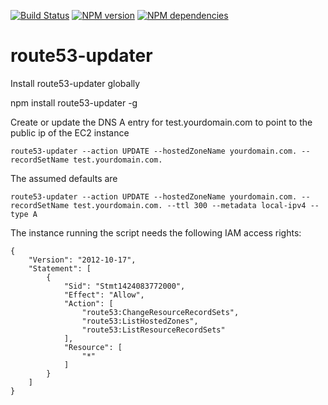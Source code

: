 [![Build Status](https://secure.travis-ci.org/widdix/node-route53-updater.png)](http://travis-ci.org/widdix/node-route53-updater)
[![NPM version](https://badge.fury.io/js/route53-updater.png)](http://badge.fury.io/js/route53-updater)
[![NPM dependencies](https://david-dm.org/widdix/node-route53-updater.png)](https://david-dm.org/widdix/node-route53-updater)

# route53-updater

Install route53-updater globally

npm install route53-updater -g

Create or update the DNS A entry for test.yourdomain.com to point to the public ip of the EC2 instance

	route53-updater --action UPDATE --hostedZoneName yourdomain.com. --recordSetName test.yourdomain.com. 

The assumed defaults are

	route53-updater --action UPDATE --hostedZoneName yourdomain.com. --recordSetName test.yourdomain.com. --ttl 300 --metadata local-ipv4 --type A

The instance running the script needs the following IAM access rights:

	{
		"Version": "2012-10-17",
		"Statement": [
			{
				"Sid": "Stmt1424083772000",
				"Effect": "Allow",
				"Action": [
					"route53:ChangeResourceRecordSets",
					"route53:ListHostedZones",
					"route53:ListResourceRecordSets"
				],
				"Resource": [
					"*"
				]
			}
		]
	}
